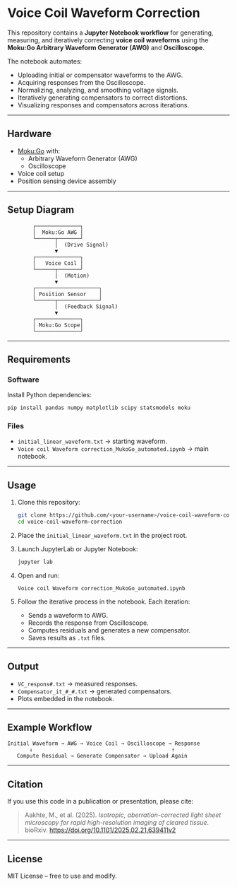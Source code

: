 # Voice Coil Waveform Correction

This repository contains a **Jupyter Notebook workflow** for generating, measuring, and iteratively correcting **voice coil waveforms** using the **Moku:Go Arbitrary Waveform Generator (AWG)** and **Oscilloscope**.

The notebook automates:
- Uploading initial or compensator waveforms to the AWG.
- Acquiring responses from the Oscilloscope.
- Normalizing, analyzing, and smoothing voltage signals.
- Iteratively generating compensators to correct distortions.
- Visualizing responses and compensators across iterations.

---

## Hardware

- [Moku:Go](https://www.liquidinstruments.com/moku-go/) with:  
  - Arbitrary Waveform Generator (AWG)  
  - Oscilloscope  
- Voice coil setup  
- Position sensing device assembly  

---

## Setup Diagram

```
        ┌──────────────┐
        │  Moku:Go AWG │
        └──────┬───────┘
               │  (Drive Signal)
               ▼
        ┌──────────────┐
        │   Voice Coil │
        └──────┬───────┘
               │  (Motion)
               ▼
        ┌────────────────────┐
        │ Position Sensor    │
        └──────┬─────────────┘
               │  (Feedback Signal)
               ▼
        ┌──────────────┐
        │ Moku:Go Scope│
        └──────────────┘
```

---

## Requirements

### Software  
Install Python dependencies:

```bash
pip install pandas numpy matplotlib scipy statsmodels moku
```

### Files  
- `initial_linear_waveform.txt` → starting waveform.  
- `Voice coil Waveform correction_MukoGo_automated.ipynb` → main notebook.

---

## Usage

1. Clone this repository:

   ```bash
   git clone https://github.com/<your-username>/voice-coil-waveform-correction.git
   cd voice-coil-waveform-correction
   ```

2. Place the `initial_linear_waveform.txt` in the project root.

3. Launch JupyterLab or Jupyter Notebook:

   ```bash
   jupyter lab
   ```

4. Open and run:

   ```
   Voice coil Waveform correction_MukoGo_automated.ipynb
   ```

5. Follow the iterative process in the notebook. Each iteration:
   - Sends a waveform to AWG.
   - Records the response from Oscilloscope.
   - Computes residuals and generates a new compensator.
   - Saves results as `.txt` files.

---

## Output

- `VC_respons#.txt` → measured responses.  
- `Compensator_it_#_#.txt` → generated compensators.  
- Plots embedded in the notebook.

---

## Example Workflow

```
Initial Waveform → AWG → Voice Coil → Oscilloscope → Response
       ↓                                            ↑
   Compute Residual → Generate Compensator → Upload Again
```

---

## Citation

If you use this code in a publication or presentation, please cite:

> Aakhte, M., et al. (2025). *Isotropic, aberration-corrected light sheet microscopy for rapid high-resolution imaging of cleared tissue.* bioRxiv. https://doi.org/10.1101/2025.02.21.639411v2

---

## License

MIT License – free to use and modify.  
